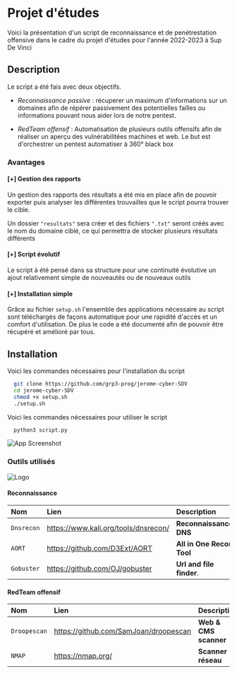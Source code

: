 
# Projet d'études

Voici la présentation d'un script de reconnaissance et de penétrestation offensive dans le cadre du projet d'études pour l'année 2022-2023 à Sup De Vinci


## Description

Le script a été fais avec deux objectifs.

- *Reconnaissance passive* : récuperer un maximum d'informations sur un domaines afin de répérer passivement des potentielles failles ou informations pouvant nous aider lors de notre pentest. 

- *RedTeam offensif* : Automatisation de plusieurs outils offensifs afin de réaliser un aperçu des vulnérabilitées machines et web. Le but est d'orchestrer un pentest automatiser à 360° black box



### Avantages

#### [+] Gestion des rapports

Un gestion des rapports des résultats a été mis en place afin de pouvoir exporter puis analyser les différentes trouvailles que le script pourra trouver le cible.

Un dossier `"resultats"` sera créer et des fichiers `".txt"` seront créés avec le nom du domaine ciblé, ce qui permettra de stocker plusieurs résultats différents
#### [+] Script évolutif

Le script à été pensé dans sa structure pour une continuité évolutive un ajout relativement simple de nouveautés ou de nouveaux outils

#### [+] Installation simple

Grâce au fichier `setup.sh` l'ensemble des applications nécessaire au script sont téléchargés de façons automatique pour une rapidité d'accès et un comfort d'utilisation. De plus le code a été documenté afin de pouvoir être récupéré et amélioré par tous.



## Installation

Voici les commandes nécessaires pour l'installation du script

```bash
  git clone https://github.com/grp3-prog/jerome-cyber-SDV
  cd jerome-cyber-SDV
  chmod +x setup.sh
  ./setup.sh
```

Voici les commandes nécessaires pour utiliser le script

```bash
  python3 script.py
```




![App Screenshot](https://github.com/grp3-prog/jerome-cyber-SDV/assets/60225256/b1e67daa-4484-4d9b-bca3-f73b14f22b44)

### Outils utilisés

![Logo](https://media4.giphy.com/media/v1.Y2lkPTc5MGI3NjExM2M1M2NhNThlNWEwNmQ1ZTE2N2I3ZjkxNDgyODBmZDE5ZjQwNmU0ZSZlcD12MV9pbnRlcm5hbF9naWZzX2dpZklkJmN0PWc/077i6AULCXc0FKTj9s/giphy.gif)


#### Reconnaissance
| Nom | Lien     | Description                       |
| :-------- | :------- | :-------------------------------- |
| `Dnsrecon`      | https://www.kali.org/tools/dnsrecon/ | **Reconnaissance DNS** |
| `AORT`      | https://github.com/D3Ext/AORT | **All in One Recon Tool** |
| `Gobuster`      | https://github.com/OJ/gobuster | **Url and file finder**. |



#### RedTeam offensif
| Nom | Lien     | Description                       |
| :-------- | :------- | :-------------------------------- |
| `Droopescan`      | https://github.com/SamJoan/droopescan | **Web & CMS scanner** |
| `NMAP`      | https://nmap.org/ | **Scanner réseau** |
